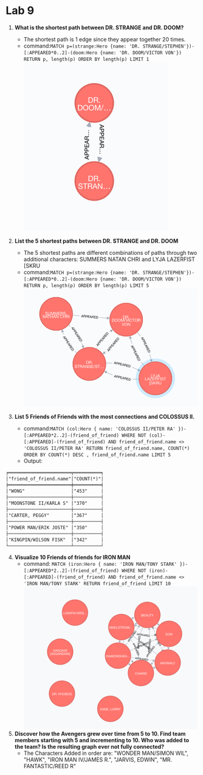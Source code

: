 # Lab 9

1. __What is the shortest path between DR. STRANGE and DR. DOOM?__
	* The shortest path is 1 edge since they appear together 20 times.
	* command:```MATCH p=(strange:Hero {name: 'DR. STRANGE/STEPHEN'})-[:APPEARED*0..2]-(doom:Hero {name: 'DR. DOOM/VICTOR VON'}) RETURN p, length(p) ORDER BY length(p) LIMIT 1```
	![](Doom_Strange_Shortest_Path1.png) 

2. **List the 5 shortest paths between DR. STRANGE and DR. DOOM**
	* The 5 shortest paths are different combinations of paths through two additional characters: SUMMERS NATAN CHRI and LYJA LAZERFIST [SKRU
	* command:```MATCH p=(strange:Hero {name: 'DR. STRANGE/STEPHEN'})-[:APPEARED*0..2]-(doom:Hero {name: 'DR. DOOM/VICTOR VON'}) RETURN p, length(p) ORDER BY length(p) LIMIT 5```
	![](Doom_Strange_Shortest_Path5.png)
3. **List 5 Friends of Friends with the most connections and COLOSSUS II.**
	* command:```MATCH (col:Hero { name: 'COLOSSUS II/PETER RA' })-[:APPEARED*2..2]-(friend_of_friend) WHERE NOT (col)-[:APPEARED]-(friend_of_friend) AND friend_of_friend.name <> 'COLOSSUS II/PETER RA' RETURN friend_of_friend.name, COUNT(*) ORDER BY COUNT(*) DESC , friend_of_friend.name LIMIT 5```
	* Output:
```
╒═══════════════════════╤══════════╕
│"friend_of_friend.name"│"COUNT(*)"│
╞═══════════════════════╪══════════╡
│"WONG"                 │"453"     │
├───────────────────────┼──────────┤
│"MOONSTONE II/KARLA S" │"370"     │
├───────────────────────┼──────────┤
│"CARTER, PEGGY"        │"367"     │
├───────────────────────┼──────────┤
│"POWER MAN/ERIK JOSTE" │"350"     │
├───────────────────────┼──────────┤
│"KINGPIN/WILSON FISK"  │"342"     │
└───────────────────────┴──────────┘
```
4. **Visualize 10 Friends of friends for IRON MAN**
	* command: ```MATCH (iron:Hero { name: 'IRON MAN/TONY STARK' })-[:APPEARED*2..2]-(friend_of_friend) WHERE NOT (iron)-[:APPEARED]-(friend_of_friend) AND friend_of_friend.name <> 'IRON MAN/TONY STARK' RETURN friend_of_friend LIMIT 10```
	![](Iron_Friend.png)
5. **Discover how the Avengers grew over time from 5 to 10. Find team members starting with 5 and incrementing to 10. Who was added to the team? Is the resulting graph ever not fully connected?**
	* The Characters Added in order are: "WONDER MAN/SIMON WIL", "HAWK", "IRON MAN IV/JAMES R.", "JARVIS, EDWIN", "MR. FANTASTIC/REED R"




